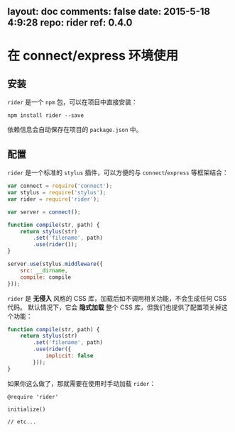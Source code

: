 layout: doc
comments: false
date: 2015-5-18 4:9:28
repo: rider
ref: 0.4.0
---

# 在 connect/express 环境使用

## 安装

`rider` 是一个 `npm` 包，可以在项目中直接安装：

    npm install rider --save

依赖信息会自动保存在项目的 `package.json` 中。

## 配置

`rider` 是一个标准的 `stylus` 插件，可以方便的与 `connect`/`express` 等框架结合：

```js
var connect = require('connect');
var stylus = require('stylus');
var rider = require('rider');

var server = connect();

function compile(str, path) {
    return stylus(str)
        .set('filename', path)
        .use(rider());
}

server.use(stylus.middleware({
    src: __dirname,
    compile: compile
}));
```

`rider` 是 **无侵入** 风格的 CSS 库，加载后如不调用相关功能，不会生成任何 CSS 代码。
默认情况下，它会 **隐式加载** 整个 CSS 库，但我们也提供了配置项关掉这个功能：

```js
function compile(str, path) {
    return stylus(str)
        .set('filename', path)
        .use(rider({
            implicit: false
        }));
}
```

如果你这么做了，那就需要在使用时手动加载 `rider`：

```stylus
@require 'rider'

initialize()

// etc...
```
